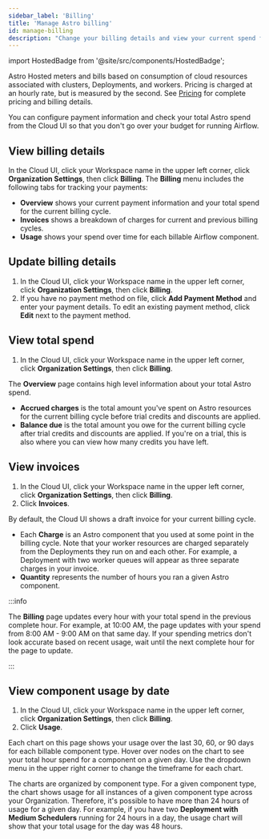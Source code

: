 ```yaml
---
sidebar_label: 'Billing'
title: 'Manage Astro billing'
id: manage-billing
description: "Change your billing details and view your current spend from the Cloud UI."
---
```

import HostedBadge from '@site/src/components/HostedBadge';

<HostedBadge/>

Astro Hosted meters and bills based on consumption of cloud resources associated with clusters, Deployments, and workers. Pricing is charged at an hourly rate, but is measured by the second. See [Pricing](https://www.astronomer.io/pricing/) for complete pricing and billing details.

You can configure payment information and check your total Astro spend from the Cloud UI so that you don't go over your budget for running Airflow.

## View billing details

In the Cloud UI, click your Workspace name in the upper left corner, click **Organization Settings**, then click **Billing**. The **Billing** menu includes the following tabs for tracking your payments:

- **Overview** shows your current payment information and your total spend for the current billing cycle.
- **Invoices** shows a breakdown of charges for current and previous billing cycles.
- **Usage** shows your spend over time for each billable Airflow component.

## Update billing details

1. In the Cloud UI, click your Workspace name in the upper left corner, click **Organization Settings**, then click **Billing**. 
2. If you have no payment method on file, click **Add Payment Method** and enter your payment details. To edit an existing payment method, click **Edit** next to the payment method.

## View total spend

1. In the Cloud UI, click your Workspace name in the upper left corner, click **Organization Settings**, then click **Billing**. 

The **Overview** page contains high level information about your total Astro spend. 

- **Accrued charges** is the total amount you've spent on Astro resources for the current billing cycle before trial credits and discounts are applied.
- **Balance due** is the total amount you owe for the current billing cycle after trial credits and discounts are applied. If you're on a trial, this is also where you can view how many credits you have left.

## View invoices

1. In the Cloud UI, click your Workspace name in the upper left corner, click **Organization Settings**, then click **Billing**. 
2. Click **Invoices**. 

By default, the Cloud UI shows a draft invoice for your current billing cycle. 

- Each **Charge** is an Astro component that you used at some point in the billing cycle. Note that your worker resources are charged separately from the Deployments they run on and each other. For example, a Deployment with two worker queues will appear as three separate charges in your invoice. 
- **Quantity** represents the number of hours you ran a given Astro component.

:::info

The **Billing** page updates every hour with your total spend in the previous complete hour. For example, at 10:00 AM, the page updates with your spend from 8:00 AM - 9:00 AM on that same day. If your spending metrics don't look accurate based on recent usage, wait until the next complete hour for the page to update.

:::

## View component usage by date

1. In the Cloud UI, click your Workspace name in the upper left corner, click **Organization Settings**, then click **Billing**. 
2. Click **Usage**. 

Each chart on this page shows your usage over the last 30, 60, or 90 days for each billable component type. Hover over nodes on the chart to see your total hour spend for a component on a given day. Use the dropdown menu in the upper right corner to change the timeframe for each chart.

The charts are organized by component type. For a given component type, the chart shows usage for all instances of a given component type across your Organization. Therefore, it's possible to have more than 24 hours of usage for a given day. For example, if you have two **Deployment with Medium Schedulers** running for 24 hours in a day, the usage chart will show that your total usage for the day was 48 hours.
